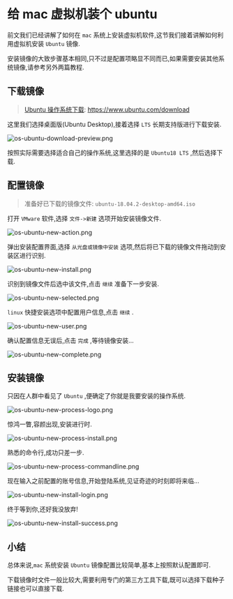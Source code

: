 # 给 mac 虚拟机装个 ubuntu

前文我们已经讲解了如何在 `mac` 系统上安装虚拟机软件,这节我们接着讲解如何利用虚拟机安装 `Ubuntu` 镜像.

安装镜像的大致步骤基本相同,只不过是配置项略显不同而已,如果需要安装其他系统镜像,请参考另外两篇教程.

## 下载镜像

> [Ubuntu 操作系统下载](https://www.ubuntu.com/download): https://www.ubuntu.com/download

这里我们选择桌面版(Ubuntu Desktop),接着选择 `LTS` 长期支持版进行下载安装.

![os-ubuntu-download-preview.png](./images/os-ubuntu-download-preview.png)

按照实际需要选择适合自己的操作系统,这里选择的是 `Ubuntu18 LTS` ,然后选择下载.

## 配置镜像

> 准备好已下载的镜像文件: `ubuntu-18.04.2-desktop-amd64.iso` 

打开 `VMware` 软件,选择 `文件->新建` 选项开始安装镜像文件.

![os-ubuntu-new-action.png](./images/os-win7-new-action.png)

弹出安装配置界面,选择 `从光盘或镜像中安装` 选项,然后将已下载的镜像文件拖动到安装区进行识别.

![os-ubuntu-new-install.png](./images/os-win7-new-install.png)

识别到镜像文件后选中该文件,点击 `继续` 准备下一步安装.

![os-ubuntu-new-selected.png](./images/os-ubuntu-new-selected.png)

`linux` 快捷安装选项中配置用户信息,点击 `继续` .

![os-ubuntu-new-user.png](./images/os-ubuntu-new-user.png)

确认配置信息无误后,点击 `完成` ,等待镜像安装...

![os-ubuntu-new-complete.png](./images/os-ubuntu-new-complete.png)

## 安装镜像

只因在人群中看见了 `Ubuntu` ,便确定了你就是我要安装的操作系统.

![os-ubuntu-new-process-logo.png](./images/os-ubuntu-new-process-logo.png)

惊鸿一瞥,容颜出现,安装进行时.

![os-ubuntu-new-process-install.png](./images/os-ubuntu-new-process-install.png)

熟悉的命令行,成功只差一步.

![os-ubuntu-new-process-commandline.png](./images/os-ubuntu-new-process-commandline.png)

现在输入之前配置的账号信息,开始登陆系统,见证奇迹的时刻即将来临...

![os-ubuntu-new-install-login.png](./images/os-ubuntu-new-install-login.png)

终于等到你,还好我没放弃!

![os-ubuntu-new-install-success.png](./images/os-ubuntu-new-install-success.png)

## 小结

总体来说,`mac` 系统安装 `Ubuntu` 镜像配置比较简单,基本上按照默认配置即可.

下载镜像时文件一般比较大,需要利用专门的第三方工具下载,既可以选择下载种子链接也可以直接下载.

